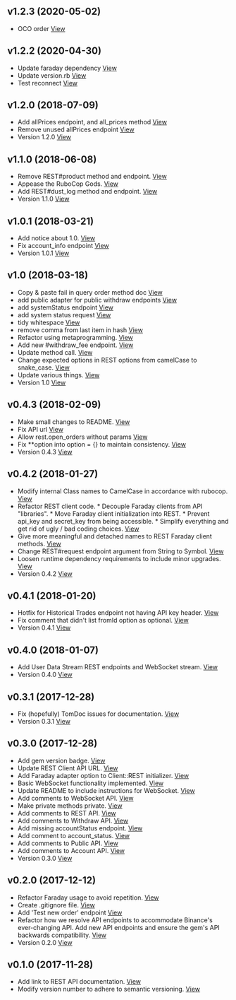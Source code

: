 ## v1.2.3 (2020-05-02)

*  OCO order [View](https://github.com/hackhowtofaq/binance/commit/b480e5dcbff9683ac09627aa8b9b08b2ddd2adeb)


## v1.2.2 (2020-04-30)

*  Update faraday dependency [View](https://github.com/hackhowtofaq/binance/commit/9e68633254b0519b258cda32a63cbb57b2bec88e)
*  Update version.rb [View](https://github.com/hackhowtofaq/binance/commit/17aba6f1c28dc012c9ec6298a4d2e383a114087e)
*  Test reconnect [View](https://github.com/hackhowtofaq/binance/commit/2a038689cf002f259ef577d814d696cf3335063c)


## v1.2.0 (2018-07-09)

*  Add allPrices endpoint, and all_prices method [View](https://github.com/hackhowtofaq/binance/commit/53410ea16118d56e28b8830f48f795e8688a1b66)
*  Remove unused allPrices endpoint [View](https://github.com/hackhowtofaq/binance/commit/e177739734829c7285890ed86152ed67dd077899)
*  Version 1.2.0 [View](https://github.com/hackhowtofaq/binance/commit/dcf17359c894cc2891d22f40284a1c7e18163011)


## v1.1.0 (2018-06-08)

*  Remove REST#product method and endpoint. [View](https://github.com/hackhowtofaq/binance/commit/be6996a0165b0248110e90a60dc4f192534ac999)
*  Appease the RuboCop Gods. [View](https://github.com/hackhowtofaq/binance/commit/5cc73fe8ff78b1c2fd1d140459bb5423abbeaa52)
*  Add REST#dust_log method and endpoint. [View](https://github.com/hackhowtofaq/binance/commit/afdd4b914fbaa493306657e2abba4c5528fc7faa)
*  Version 1.1.0 [View](https://github.com/hackhowtofaq/binance/commit/f8ce47ccdf7a649094f6e45ab7ecc5a3998c789e)


## v1.0.1 (2018-03-21)

*  Add notice about 1.0. [View](https://github.com/hackhowtofaq/binance/commit/a521d6580086d2216c99dafac467302a333736a6)
*  Fix account_info endpoint [View](https://github.com/hackhowtofaq/binance/commit/4bdc9d1b56529f51f82e12f9dfc14692273c03c1)
*  Version 1.0.1 [View](https://github.com/hackhowtofaq/binance/commit/74fcf64794c9ca2c34e0641cd5ebc306744a0852)


## v1.0 (2018-03-18)

*  Copy & paste fail in query order method doc [View](https://github.com/hackhowtofaq/binance/commit/bdaa6f5be32bb382d0d2378bafe4a9b053f6fdf8)
*  add public adapter for public withdraw endpoints [View](https://github.com/hackhowtofaq/binance/commit/a8c828b4c59092bfa97abd9127d1e7ff7529f04a)
*  add systemStatus endpoint [View](https://github.com/hackhowtofaq/binance/commit/1ef034e50e7e28bcc8a8348c404874644edb1400)
*  add system status request [View](https://github.com/hackhowtofaq/binance/commit/c8184d749f3067c557cfa2a441a092e41f91de46)
*  tidy whitespace [View](https://github.com/hackhowtofaq/binance/commit/0522c2d6f007602d65a4a339581f1b1df63ffc19)
*  remove comma from last item in hash [View](https://github.com/hackhowtofaq/binance/commit/bb5a62e24a25b927e2a3cb633983d7c79b1165b5)
*  Refactor using metaprogramming. [View](https://github.com/hackhowtofaq/binance/commit/b0795eb9fdb12e632d87ae750bf77edb27983215)
*  Add new #withdraw_fee endpoint. [View](https://github.com/hackhowtofaq/binance/commit/b5d16bb4ebd75981e2e1bcc1c55c7d3053276921)
*  Update method call. [View](https://github.com/hackhowtofaq/binance/commit/6fb551f8f06e71919f9fb18126a0b614ca66ffe9)
*  Change expected options in REST options from camelCase to snake_case. [View](https://github.com/hackhowtofaq/binance/commit/110be291276d213af887c93ac6584cf4c9f9d090)
*  Update various things. [View](https://github.com/hackhowtofaq/binance/commit/3fe725dfa6598a68db8be6f3b172d76415b4a485)
*  Version 1.0 [View](https://github.com/hackhowtofaq/binance/commit/426d4f587c007122f5a1b1ef7ffd61d6672ab9c6)


## v0.4.3 (2018-02-09)

*  Make small changes to README. [View](https://github.com/hackhowtofaq/binance/commit/23533bb44bc2e4534950957fc1c7710c5db882f1)
*  Fix API url [View](https://github.com/hackhowtofaq/binance/commit/d46e8408cdd2ab9ebcd7ad4004f841916033e4cb)
*  Allow rest.open_orders without params [View](https://github.com/hackhowtofaq/binance/commit/3bb9856e154c381987c38e941e1f45c5dc322f5f)
*  Fix **option into option = {} to maintain consistency. [View](https://github.com/hackhowtofaq/binance/commit/b49d997aa26c94b81af1f46f095554566c603c41)
*  Version 0.4.3 [View](https://github.com/hackhowtofaq/binance/commit/a42985012a4d9eeb22357b8244c4233c6b7b7dba)


## v0.4.2 (2018-01-27)

*  Modify internal Class names to CamelCase in accordance with rubocop. [View](https://github.com/hackhowtofaq/binance/commit/099e0051e501366abef502e98adf4ad54d8b8f02)
*  Refactor REST client code. * Decouple Faraday clients from API "libraries". * Move Faraday client initialization into REST. * Prevent api_key and secret_key from being accessible. * Simplify everything and get rid of ugly / bad coding choices. [View](https://github.com/hackhowtofaq/binance/commit/c710bb0fa15136d2a6a203196ecac1da3a875961)
*  Give more meaningful and detached names to REST Faraday client methods. [View](https://github.com/hackhowtofaq/binance/commit/4d10da616f8ca2cb45734a92c04f6dbf94ef5ad7)
*  Change REST#request endpoint argument from String to Symbol. [View](https://github.com/hackhowtofaq/binance/commit/fffeca52868becbf6a0a144091c1d96ee9a4c0a3)
*  Loosen runtime dependency requirements to include minor upgrades. [View](https://github.com/hackhowtofaq/binance/commit/0b5d46688b32b9623e2aa9ab3c0e04685372951c)
*  Version 0.4.2 [View](https://github.com/hackhowtofaq/binance/commit/8400680c9249aeb3f9ee283f71cbdcfb1491bbe7)


## v0.4.1 (2018-01-20)

*  Hotfix for Historical Trades endpoint not having API key header. [View](https://github.com/hackhowtofaq/binance/commit/701a3065d28857122e3ff8458295a41da0e655ff)
*  Fix comment that didn't list fromId option as optional. [View](https://github.com/hackhowtofaq/binance/commit/701105f3f67dd16d4126d88f85a87defcb6ff28f)
*  Version 0.4.1 [View](https://github.com/hackhowtofaq/binance/commit/f8c1f067c89bca9a2804cdbd397ad0f738834ea1)


## v0.4.0 (2018-01-07)

*  Add User Data Stream REST endpoints and WebSocket stream. [View](https://github.com/hackhowtofaq/binance/commit/49faeb284fbd47d6f5154bd8344898ff169af382)
*  Version 0.4.0 [View](https://github.com/hackhowtofaq/binance/commit/5a5aa9f34a86674299b03f8669225c76f3d23fb1)


## v0.3.1 (2017-12-28)

*  Fix (hopefully) TomDoc issues for documentation. [View](https://github.com/hackhowtofaq/binance/commit/6377e7a74473a9f56e8829052c26a1e29eb7f004)
*  Version 0.3.1 [View](https://github.com/hackhowtofaq/binance/commit/844700870cb9df533a5a41e0b77d26aded2edd78)


## v0.3.0 (2017-12-28)

*  Add gem version badge. [View](https://github.com/hackhowtofaq/binance/commit/60984d3332d6ffd88783748af06eee26ea7d372e)
*  Update REST Client API URL. [View](https://github.com/hackhowtofaq/binance/commit/a2da6a8db3c169f7356b5143def5d9a6431a20b5)
*  Add Faraday adapter option to Client::REST initializer. [View](https://github.com/hackhowtofaq/binance/commit/22207287213164e038843740a618c2a88a8241c7)
*  Basic WebSocket functionality implemented. [View](https://github.com/hackhowtofaq/binance/commit/edb4161cb5e8d56eff9d929222fe72e7e809d94a)
*  Update README to include instructions for WebSocket. [View](https://github.com/hackhowtofaq/binance/commit/6f231fa34baef59984d69720c62e2eff3ec7017a)
*  Add comments to WebSocket API. [View](https://github.com/hackhowtofaq/binance/commit/5362b21b090321bea40cd9bbb24926f077281089)
*  Make private methods private. [View](https://github.com/hackhowtofaq/binance/commit/18f6c22150613651e8ebc6a77957df0b743a8ac4)
*  Add comments to REST API. [View](https://github.com/hackhowtofaq/binance/commit/97ab6ffdfb9a578bec7c42def6197a7b9b083391)
*  Add comments to Withdraw API. [View](https://github.com/hackhowtofaq/binance/commit/176f6b621bb98ef4416176703141fab3428e0deb)
*  Add missing accountStatus endpoint. [View](https://github.com/hackhowtofaq/binance/commit/7172d93383daca96b0f8460ed347b2dc9451bae5)
*  Add comment to account_status. [View](https://github.com/hackhowtofaq/binance/commit/1f0f4121443a25c26440b1defd5a9b933076fbc3)
*  Add comments to Public API. [View](https://github.com/hackhowtofaq/binance/commit/367c9b7fe0ff4900618931f65a1c923e652469d3)
*  Add comments to Account API. [View](https://github.com/hackhowtofaq/binance/commit/3c0eede310eeef0484273b9696991b8c7f53e438)
*  Version 0.3.0 [View](https://github.com/hackhowtofaq/binance/commit/54c3ffa3c455be53bf4a0a6cae86eb3ff0e69c66)


## v0.2.0 (2017-12-12)

*  Refactor Faraday usage to avoid repetition. [View](https://github.com/hackhowtofaq/binance/commit/8fcab18ab7591031f4260ec2949a6967d593c254)
*  Create .gitignore file. [View](https://github.com/hackhowtofaq/binance/commit/627ba2123d9a6b4d879744915baea0c6c03d6720)
*  Add 'Test new order' endpoint [View](https://github.com/hackhowtofaq/binance/commit/9419273ac7ede7ac2f2386734f9db8660b79d81d)
*  Refactor how we resolve API endpoints to accommodate Binance's ever-changing API. Add new API endpoints and ensure the gem's API backwards compatibility. [View](https://github.com/hackhowtofaq/binance/commit/8df8deb28580b7bc649c12e1cee2a33195f26056)
*  Version 0.2.0 [View](https://github.com/hackhowtofaq/binance/commit/6b56fddfffd58b24582874447c7a0ae7406eacb1)


## v0.1.0 (2017-11-28)

*  Add link to REST API documentation. [View](https://github.com/hackhowtofaq/binance/commit/728a02492d5aee5c79270b2ecd46256876e23898)
*  Modify version number to adhere to semantic versioning. [View](https://github.com/hackhowtofaq/binance/commit/727bddbe49262064a989e708b2dacbc2a1b67b0a)


